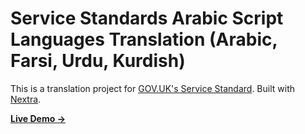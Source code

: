 # Service Standards Arabic Script Languages Translation (Arabic, Farsi, Urdu, Kurdish)

This is a translation project for [GOV.UK's Service Standard](https://www.gov.uk/service-manual/service-standard). Built with [Nextra](https://nextra.site).

[**Live Demo →**](https://standards.haithamali.uk)
